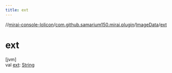 ```yaml
---
title: ext
---
```

//[mirai-console-lolicon](../../../index.html)/[com.github.samarium150.mirai.plugin](../index.html)/[ImageData](index.html)/[ext](ext.html)



# ext



[jvm]\
val [ext](ext.html): [String](https://kotlinlang.org/api/latest/jvm/stdlib/kotlin/-string/index.html)




